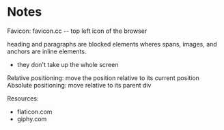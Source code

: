 # Notes

Favicon: favicon.cc -- top left icon of the browser


heading and paragraphs are blocked elements wheres spans, images, and anchors
are inline elements. 
- they don't take up the whole screen


Relative positioning: move the position relative to its current position
Absolute positioning: move relative to its parent div

Resources:
- flaticon.com
- giphy.com
